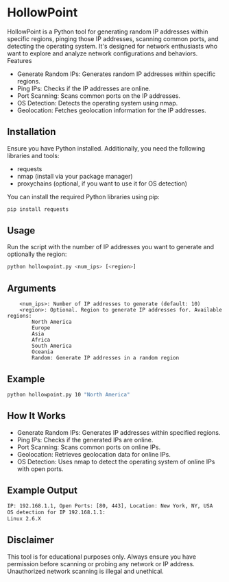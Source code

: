 # HollowPoint

HollowPoint is a Python tool for generating random IP addresses within specific regions, pinging those IP addresses, scanning common ports, and detecting the operating system. It's designed for network enthusiasts who want to explore and analyze network configurations and behaviors.
Features

   - Generate Random IPs: Generates random IP addresses within specific regions.
   - Ping IPs: Checks if the IP addresses are online.
   - Port Scanning: Scans common ports on the IP addresses.
   - OS Detection: Detects the operating system using nmap.
   - Geolocation: Fetches geolocation information for the IP addresses.

## Installation

Ensure you have Python installed. Additionally, you need the following libraries and tools:

   - requests
   - nmap (install via your package manager)
   - proxychains (optional, if you want to use it for OS detection)

You can install the required Python libraries using pip:

```sh
pip install requests
```

## Usage

Run the script with the number of IP addresses you want to generate and optionally the region:

```sh
python hollowpoint.py <num_ips> [<region>]
```

## Arguments
```
    <num_ips>: Number of IP addresses to generate (default: 10)
    <region>: Optional. Region to generate IP addresses for. Available regions:
        North America
        Europe
        Asia
        Africa
        South America
        Oceania
        Random: Generate IP addresses in a random region
```

## Example

```sh
python hollowpoint.py 10 "North America"
```

## How It Works

   - Generate Random IPs: Generates IP addresses within specified regions.
   - Ping IPs: Checks if the generated IPs are online.
   - Port Scanning: Scans common ports on online IPs.
   - Geolocation: Retrieves geolocation data for online IPs.
   - OS Detection: Uses nmap to detect the operating system of online IPs with open ports.

## Example Output

```sh
IP: 192.168.1.1, Open Ports: [80, 443], Location: New York, NY, USA
OS detection for IP 192.168.1.1:
Linux 2.6.X
```

## Disclaimer

This tool is for educational purposes only. Always ensure you have permission before scanning or probing any network or IP address. Unauthorized network scanning is illegal and unethical.
